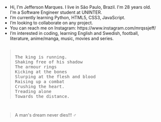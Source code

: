 <ul>
<li>Hi, I’m Jefferson Marques. I live in São Paulo, Brazil. I'm 28 years old. I'm a Software Engineer student at UNINTER.</li>
<li>I’m currently learning Python, HTML5, CSS3, JavaScript.</li>
<li>I’m looking to collaborate on any project.</li>
<li>You can reach me on Instagram: https://www.instagram.com/mrqssjeff/</li>
<li>I’m interested in coding, learning English and Swedish, football, literature, anime/manga, music, movies and series.</li>
 </ul>
 <pre>
<blockquote>
The king is running.
Shaking free of his shadow
The armour rings
Kicking at the bones
Slurping at the flesh and blood
Raising up a combat
Crushing the heart.
Treading alone
Towards the distance. </blockquote>
</pre>
<blockquote>A man's dream never dies!!! ♂️ </blockquote>

